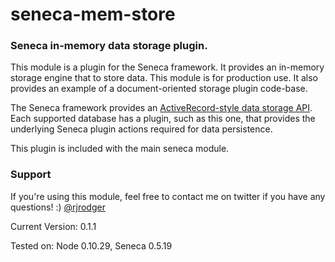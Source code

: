# seneca-mem-store

### Seneca in-memory data storage plugin. 

This module is a plugin for the Seneca framework. It provides an in-memory
storage engine that to store data. This module is for production use.
It also provides an example of a document-oriented storage plugin code-base.

The Seneca framework provides an 
[ActiveRecord-style data storage API](http://senecajs.org/data-entities.html). 
Each supported database has a plugin, such as this one, that
provides the underlying Seneca plugin actions required for data
persistence.

This plugin is included with the main seneca module.


### Support

If you're using this module, feel free to contact me on twitter if you
have any questions! :) [@rjrodger](http://twitter.com/rjrodger)

Current Version: 0.1.1

Tested on: Node 0.10.29, Seneca 0.5.19





